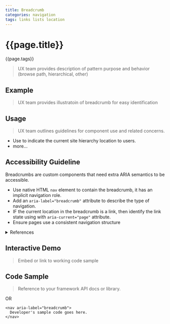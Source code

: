```yaml
---
title: Breadcrumb
categories: navigation
tags: links lists location
---
```

# {{page.title}}

{{page.tags}}

> UX team provides description of pattern purpose and behavior (browse path, hierarchical, other)

## Example
> UX team provides illustratoin of breadcrumb for easy identification

## Usage
> UX team outlines guidelines for component use and related concerns.

 * Use to indicate the current site hierarchy location to users.
 * more...

## Accessibility Guideline
Breadcrumbs are custom components that need extra ARIA semantics to be accessible.

* Use native HTML ```nav``` element to contain the breadcrumb, it has an implicit navigation role.
* Add an ```aria-label="breadcrumb"``` attribute to describe the type of navigation.
* IF the current location in the breadcrumb is a link, then identify the link state using with ```aria-current="page"``` attribute.
* Ensure pages use a consistent navigation structure

<details>
  <summary>References</summary>
  <ul>
    <li><a href="https://www.w3.org/WAI/WCAG21/quickref/?currentsidebar=%23col_overview#consistent-navigation" target="_blank">WCAG 2.1 3.2.3 Consistent Navigation</a> - Navigational mechanisms that are repeated on multiple Web pages within a set of Web pages occur in the same relative order each time they are repeated, unless a change is initiated by the user. (Level AA)
    </li>
    <li><a href="https://www.w3.org/WAI/WCAG21/quickref/?currentsidebar=%23col_overview#consistent-navigation" target="_blank">WCAG 2.1 3.2.4 Consistent Identification</a> - Components that have the same functionality within a set of Web pages are identified consistently. (Level AA)
    </li>
    <li><a href="https://www.w3.org/WAI/WCAG20/quickref/?showtechniques=131#navigation-mechanisms-location" target="_blank" data-la-initvishidden="true">WCAG 2.1 - 2.4.8 Location</a> - Information about the user's location within a set of Web pages is available. (Level AAA)
    </li>
    <li><a href="https://www.w3.org/TR/wai-aria-practices-1.1/#breadcrumb">WAI-ARIA Authoring Practices 1.1 - 3.4 Breadcrumb</a></li>
  </ul>
</details>


## Interactive Demo
> Embed or link to working code sample

## Code Sample
> Reference to your framework API docs or library.

OR

```
<nav aria-label="breadcrumb">
  Developer's sample code goes here.
</nav>
```
